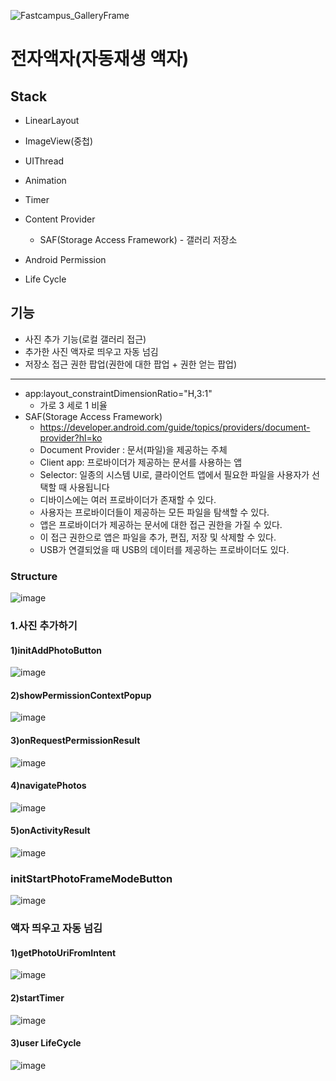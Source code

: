 ![Fastcampus_GalleryFrame](https://user-images.githubusercontent.com/66052467/150645604-f52c4eb4-cf1d-46b2-b0e7-e516f9a74741.gif)
# 전자액자(자동재생 액자)
## Stack

- LinearLayout
- ImageView(중첩)

- UIThread
- Animation
- Timer
- Content Provider
  - SAF(Storage Access Framework) - 갤러리 저장소
- Android Permission 
- Life Cycle


## 기능
- 사진 추가 기능(로컬 갤러리 접근)
- 추가한 사진 액자로 띄우고 자동 넘김
- 저장소 접근 권한 팝업(권한에 대한 팝업 + 권한 얻는 팝업)


---
- app:layout_constraintDimensionRatio="H,3:1" 
  - 가로 3 세로 1 비율
- SAF(Storage Access Framework)
  - https://developer.android.com/guide/topics/providers/document-provider?hl=ko
  - Document Provider : 문서(파일)을 제공하는 주체
  - Client app: 프로바이더가 제공하는 문서를 사용하는 앱
  - Selector: 일종의 시스템 UI로, 클라이언트 앱에서 필요한 파일을 사용자가 선택할 때 사용됩니다
  - 디바이스에는 여러 프로바이더가 존재할 수 있다.
  - 사용자는 프로바이더들이 제공하는 모든 파일을 탐색할 수 있다.
  - 앱은 프로바이더가 제공하는 문서에 대한 접근 권한을 가질 수 있다.
  - 이 접근 권한으로 앱은 파일을 추가, 편집, 저장 및 삭제할 수 있다.
  - USB가 연결되었을 때 USB의 데이터를 제공하는 프로바이더도 있다.  

### Structure
![image](https://user-images.githubusercontent.com/66052467/150645585-cd60caf4-25b8-4e33-aa58-c2af6535998a.png) <br>

### 1.사진 추가하기
#### 1)initAddPhotoButton
![image](https://user-images.githubusercontent.com/66052467/150645675-ef106a36-0dc5-4b50-9ac3-a22699f71fdd.png)<br>
#### 2)showPermissionContextPopup
![image](https://user-images.githubusercontent.com/66052467/150645765-32120b02-4cb0-4919-b57a-ba935bcf1727.png)<br>
#### 3)onRequestPermissionResult
![image](https://user-images.githubusercontent.com/66052467/150645807-20187adf-4022-4569-98f7-0c82faf97f01.png)<br>
#### 4)navigatePhotos
![image](https://user-images.githubusercontent.com/66052467/150645824-965b370d-0e0b-4bfb-9951-9e99a4480cf8.png)<br>

#### 5)onActivityResult
![image](https://user-images.githubusercontent.com/66052467/150645829-ec551516-759d-47da-ae82-22cb471cb4a2.png)<br>

### initStartPhotoFrameModeButton
![image](https://user-images.githubusercontent.com/66052467/150645880-d86bf62b-69af-4c99-8d2b-6632787abe0d.png)<br>

### 액자 띄우고 자동 넘김
#### 1)getPhotoUriFromIntent
![image](https://user-images.githubusercontent.com/66052467/150645924-796071b5-900b-49e1-b5ed-cdddddfd8156.png)<br>
#### 2)startTimer
![image](https://user-images.githubusercontent.com/66052467/150645967-d26cfba2-19cd-4ff1-84fb-9f356d74acfb.png)<br>
#### 3)user LifeCycle
![image](https://user-images.githubusercontent.com/66052467/150646040-43adaa48-7d80-494b-8a32-712999c0c295.png)<br>

